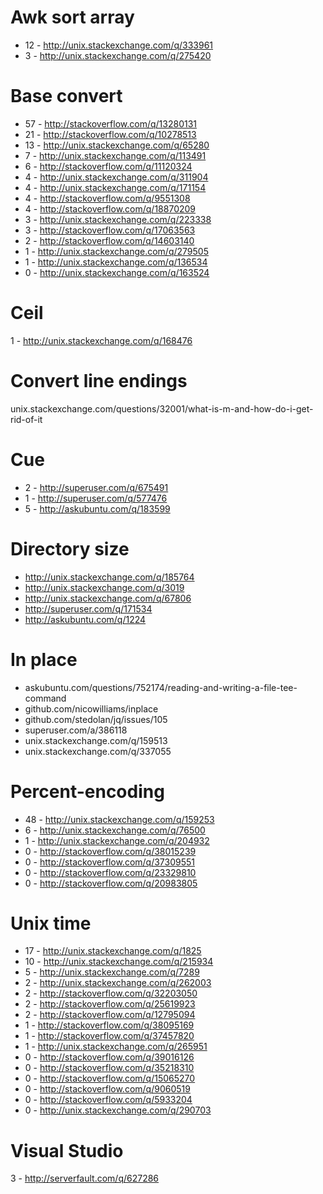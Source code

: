Awk sort array
=============================================
- 12 - http://unix.stackexchange.com/q/333961
- 3 - http://unix.stackexchange.com/q/275420

Base convert
==========================================
- 57 - http://stackoverflow.com/q/13280131
- 21 - http://stackoverflow.com/q/10278513
- 13 - http://unix.stackexchange.com/q/65280
- 7 - http://unix.stackexchange.com/q/113491
- 6 - http://stackoverflow.com/q/11120324
- 4 - http://unix.stackexchange.com/q/311904
- 4 - http://unix.stackexchange.com/q/171154
- 4 - http://stackoverflow.com/q/9551308
- 4 - http://stackoverflow.com/q/18870209
- 3 - http://unix.stackexchange.com/q/223338
- 3 - http://stackoverflow.com/q/17063563
- 2 - http://stackoverflow.com/q/14603140
- 1 - http://unix.stackexchange.com/q/279505
- 1 - http://unix.stackexchange.com/q/136534
- 0 - http://unix.stackexchange.com/q/163524

Ceil
==========================================
1 - http://unix.stackexchange.com/q/168476

Convert line endings
===========================================================================
unix.stackexchange.com/questions/32001/what-is-m-and-how-do-i-get-rid-of-it

Cue
===================================
- 2 - http://superuser.com/q/675491
- 1 - http://superuser.com/q/577476
- 5 - http://askubuntu.com/q/183599

Directory size
========================================
- http://unix.stackexchange.com/q/185764
- http://unix.stackexchange.com/q/3019
- http://unix.stackexchange.com/q/67806
- http://superuser.com/q/171534
- http://askubuntu.com/q/1224

In place
=====================================================================
- askubuntu.com/questions/752174/reading-and-writing-a-file-tee-command
- github.com/nicowilliams/inplace
- github.com/stedolan/jq/issues/105
- superuser.com/a/386118
- unix.stackexchange.com/q/159513
- unix.stackexchange.com/q/337055

Percent-encoding
=============================================
- 48 - http://unix.stackexchange.com/q/159253
- 6 - http://unix.stackexchange.com/q/76500
- 1 - http://unix.stackexchange.com/q/204932
- 0 - http://stackoverflow.com/q/38015239
- 0 - http://stackoverflow.com/q/37309551
- 0 - http://stackoverflow.com/q/23329810
- 0 - http://stackoverflow.com/q/20983805

Unix time
=========================================
- 17 - http://unix.stackexchange.com/q/1825
- 10 - http://unix.stackexchange.com/q/215934
- 5 - http://unix.stackexchange.com/q/7289
- 2 - http://unix.stackexchange.com/q/262003
- 2 - http://stackoverflow.com/q/32203050
- 2 - http://stackoverflow.com/q/25619923
- 2 - http://stackoverflow.com/q/12795094
- 1 - http://stackoverflow.com/q/38095169
- 1 - http://stackoverflow.com/q/37457820
- 1 - http://unix.stackexchange.com/q/265951
- 0 - http://stackoverflow.com/q/39016126
- 0 - http://stackoverflow.com/q/35218310
- 0 - http://stackoverflow.com/q/15065270
- 0 - http://stackoverflow.com/q/9060519
- 0 - http://stackoverflow.com/q/5933204
- 0 - http://unix.stackexchange.com/q/290703

Visual Studio
===================================
3 - http://serverfault.com/q/627286

